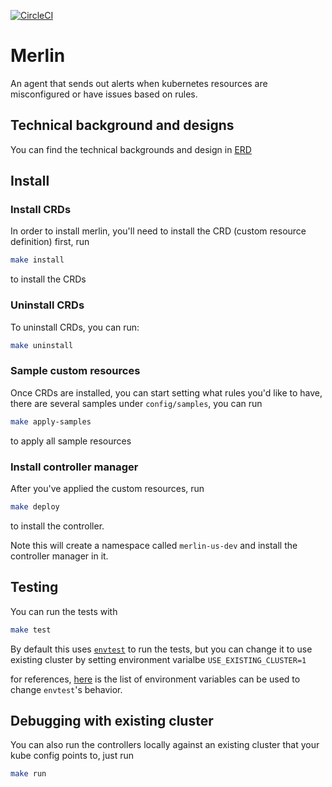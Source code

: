 [![CircleCI](https://circleci.com/gh/kouzoh/merlin.svg?style=svg&circle-token=5c9140edab4f649c6f3585fde235e63e093dd791)](https://circleci.com/gh/kouzoh/merlin)

# Merlin

An agent that sends out alerts when kubernetes resources are misconfigured or have issues based on rules.

## Technical background and designs

You can find the technical backgrounds and design in [ERD](https://docs.google.com/document/d/1KB0cSwG6b_h9vW5qpq-am9YFDYod3sRLBHpY4gF4m68/edit#)

## Install

### Install CRDs
In order to install merlin, you'll need to install the CRD (custom resource definition) first, run

```bash
make install
```  
to install the CRDs



### Uninstall CRDs
To uninstall CRDs, you can run:
```bash
make uninstall
```


### Sample custom resources
Once CRDs are installed, you can start setting what rules you'd like to have, there are several samples under `config/samples`, 
you can run 
```bash
make apply-samples
```
to apply all sample resources


### Install controller manager
After you've applied the custom resources, run
```bash
make deploy
``` 
to install the controller.

Note this will create a namespace called `merlin-us-dev` and install the controller manager in it.

## Testing
You can run the tests with 
```bash
make test
```

By default this uses [`envtest`](https://github.com/kubernetes-sigs/controller-runtime/tree/master/pkg/envtest)
to run the tests, but you can change it to use existing cluster by setting environment varialbe `USE_EXISTING_CLUSTER=1`

for references, [here](https://github.com/kubernetes-sigs/controller-runtime/blob/528cd19ee0de5d4732234566f756ef75f8c5ce77/pkg/envtest/server.go#L37-L45) 
is the list of environment variables can be used to change `envtest`'s behavior.

## Debugging with existing cluster
You can also run the controllers locally against an existing cluster that your kube config points to, just run 
```bash
make run
``` 



